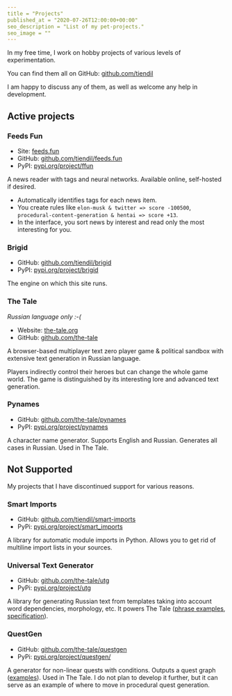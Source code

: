 ```yaml
---
title = "Projects"
published_at = "2020-07-26T12:00:00+00:00"
seo_description = "List of my pet-projects."
seo_image = ""
---
```


In my free time, I work on hobby projects of various levels of experimentation.

You can find them all on GitHub: [github.com/tiendil](https://github.com/tiendil)

I am happy to discuss any of them, as well as welcome any help in development.

## Active projects

### Feeds Fun

- Site: [feeds.fun](https://feeds.fun/)
- GitHub: [github.com/tiendil/feeds.fun](https://github.com/tiendil/feeds.fun)
- PyPI: [pypi.org/project/ffun](https://pypi.org/project/ffun/)
<!-- TODO: uncomment -->
<!-- - [Description](https://tiendil.org/feeds-fun-news-reader-with-tags-and-chatgpt/) -->
<!-- - More in posts tagged [feeds.fun](/en/tags/feeds-fun) -->

A news reader with tags and neural networks. Available online, self-hosted if desired.

- Automatically identifies tags for each news item.
- You create rules like `elon-musk & twitter => score -100500`, `procedural-content-generation & hentai => score +13`.
- In the interface, you sort news by interest and read only the most interesting for you.

### Brigid

- GitHub: [github.com/tiendil/brigid](https://github.com/tiendil/brigid)
- PyPI: [pypi.org/project/brigid](https://pypi.org/project/brigid/)

The engine on which this site runs.

### The Tale

_Russian language only :-(_

- Website: [the-tale.org](https://the-tale.org/)
- GitHub: [github.com/the-tale](https://github.com/the-tale)
<!-- TODO: uncomment? -->
<!-- - [Concept document](/en/the-tale-concept-document) -->
<!-- - Read more in posts tagged [the-tale.org](/en/tags/the-tale) -->

A browser-based multiplayer text zero player game & political sandbox with extensive text generation in Russian language.

Players indirectly control their heroes but can change the whole game world. The game is distinguished by its interesting lore and advanced text generation.

### Pynames

- GitHub: [github.com/the-tale/pynames](https://github.com/the-tale/pynames)
- PyPI: [pypi.org/project/pynames](https://pypi.org/project/pynames/)

A character name generator. Supports English and Russian. Generates all cases in Russian. Used in The Tale.

## Not Supported

My projects that I have discontinued support for various reasons.

### Smart Imports

- GitHub: [github.com/tiendil/smart-imports](https://github.com/tiendil/smart-imports)
- PyPi: [pypi.org/project/smart_imports](https://pypi.org/project/smart_imports)

A library for automatic module imports in Python. Allows you to get rid of multiline import lists in your sources.

### Universal Text Generator

- GitHub: [github.com/the-tale/utg](https://github.com/the-tale/utg)
- PyPi: [pypi.org/project/utg](https://pypi.org/project/utg)

A library for generating Russian text from templates taking into account word dependencies, morphology, etc. It powers The Tale ([phrase examples](https://the-tale.org/linguistics/templates/), [specification](https://the-tale.org/linguistics/templates/specification)).

### QuestGen

- GitHub: [github.com/the-tale/questgen](https://github.com/the-tale/questgen)
- PyPi: [pypi.org/project/questgen/](https://pypi.org/project/questgen/)
<!-- TODO: uncomment? -->
<!-- - [More details](/en/automatic-quests-generator) -->

A generator for non-linear quests with conditions. Outputs a quest graph ([examples](https://github.com/the-tale/questgen/tree/master/svgs)). Used in The Tale. I do not plan to develop it further, but it can serve as an example of where to move in procedural quest generation.
